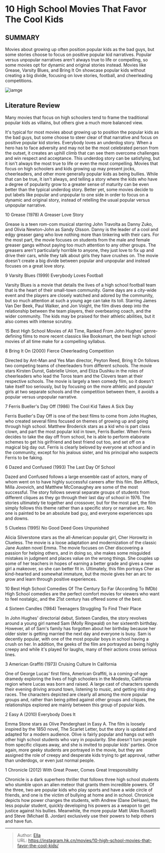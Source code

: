 # 10 High School Movies That Favor The Cool Kids


## SUMMARY 


 Movies about growing up often position popular kids as the bad guys, but some stories choose to focus on positive popular kid narratives. 
 Popular versus unpopular narratives aren&#39;t always true to life or compelling, so some movies opt for dynamic and original stories instead. 
 Movies like Grease, Varsity Blues, and Bring It On showcase popular kids without creating a big divide, focusing on love stories, football, and cheerleading competitions. 

![iamge](https://static1.srcdn.com/wordpress/wp-content/uploads/2023/12/high-school-teen-movies-cool-kids-good.jpg)

## Literature Review

Many movies that focus on high schoolers tend to frame the traditional popular kids as villains, but others give a much more balanced view.




It&#39;s typical for most movies about growing up to position the popular kids as the bad guys, but some choose to steer clear of that narrative and focus on positive popular kid stories. Everybody loves an underdog story. When a hero has to face adversity and may not be the most celebrated person from the outset, it creates an uphill climb that can see them overcome challenges and win respect and acceptance. This underdog story can be satisfying, but it isn&#39;t always the most true to life or even the most compelling.
Movies that focus on high schoolers and kids growing up may present jocks, cheerleaders, and other more generally popular kids as being bullies. While that can be true, it isn&#39;t always, and telling a story where the kids who have a degree of popularity grow to a greater sense of maturity can be even better than the typical underdog story. Better yet, some movies decide to put labels like popular and unpopular to one side in order to focus on a dynamic and original story, instead of retelling the usual popular versus unpopular narrative.









 








 10  Grease (1978) 
A Greaser Love Story


 







Grease is a teen rom-com musical starring John Travolta as Danny Zuko, and Olivia Newton-John as Sandy Olsson. Danny is the leader of a cool and edgy greaser gang who love nothing more than tinkering with their cars. For the most part, the movie focuses on students from the male and female greaser gangs without paying too much attention to any other groups. The greasers aren&#39;t particularly horrible to anyone, they just love to fix up and drive their cars, while they talk about girls they have crushes on. The movie doesn&#39;t create a big divide between popular and unpopular and instead focuses on a great love story.





 9  Varsity Blues (1999) 
Everybody Loves Football
        

Varsity Blues is a movie that details the lives of a high school football team that is the heart of their small-town community. Game days are a city-wide event and the players are closely watched and adored by the community, but so much attention at such a young age can take its toll. Starring James Van Der Beek, Paul Walker, and Jon Voight, the film dives deep into the relationship between the team players, their overbearing coach, and the wider community. The kids may be praised for their athletic abilities, but it also comes with intense scrutiny.
            
 
 15 Best High School Movies of All Time, Ranked 
From John Hughes&#39; genre-defining films to more recent classics like Booksmart, the best high school movies of all time make for a compelling syllabus.








 8  Bring It On (2000) 
Fierce Cheerleading Competition
        

Directed by Ant-Man and Yes Man director, Peyton Reed, Bring It On follows two competing teams of cheerleaders from different schools. The movie stars Kirsten Dunst, Gabrielle Union, and Eliza Dushku in the roles of cheerleaders who lead the Toros team and the Clovers team at their respective schools. The movie is largely a teen comedy film, so it doesn&#39;t take itself too seriously, but by focusing on the more athletic and popular girls at two separate schools and the competition between them, it avoids a popular versus unpopular narrative.





 7  Ferris Bueller&#39;s Day Off (1986) 
The Cool Kid Takes A Sick Day


 







Ferris Bueller&#39;s Day Off is one of the best films to come from John Hughes, who created several films focused on themes of growing up and going through high school. Matthew Broderick stars as a kid who is part class clown, and part the most popular kid in town, Ferris Bueller. When Ferris decides to take the day off from school, he is able to perform elaborate schemes to get his girlfriend and best friend out too, and set off on a magical big day out. Ferris is clearly beloved by everyone at school and in the community, except for his jealous sister, and his principal who suspects Ferris to be faking.





 6  Dazed and Confused (1993) 
The Last Day Of School
        

Dazed and Confused follows a large ensemble cast of actors, many of whom went on to have highly successful careers after this film. Ben Affleck, Milla Jovovich, and Matthew McConaughey are some of the most successful. The story follows several separate groups of students from different cliques as they go through their last day of school in 1976. The stories ultimately tie together and crossover, but for the most part, the film simply follows this theme rather than a specific story or narrative arc. No one is painted to be an absolute bad guy, and everyone experiences ups and downs.





 5  Clueless (1995) 
No Good Deed Goes Unpunished
        

Alicia Silverstone stars as the all-American popular girl, Cher Horowitz in Clueless. The movie is a loose adaptation and modernization of the classic Jane Austen novel Emma. The movie focuses on Cher discovering a passion for helping others, and in doing so, she makes some misguided mistakes in judgment and places value on the wrong things. She couples up some of her teachers in hopes of earning a better grade and gives a new girl a makeover, so she can better fit in. Ultimately, this film portrays Cher as kind-hearted and somewhat immature, but the movie gives her an arc to grow and learn through positive experiences.
            
 
 10 Best High School Comedies Of The Century So Far (According To IMDb) 
High School comedies are the perfect comfort movies for viewers who want to feel nostalgic, and the 21st century has offered some of the best.








 4  Sixteen Candles (1984) 
Teenagers Struggling To Find Their Place
        

In John Hughes&#39; directorial debut, Sixteen Candles, the story revolves around a young girl named Sam (Molly Ringwald) on her sixteenth birthday. However, all of Sam&#39;s family has forgotten about her birthday because her older sister is getting married the next day and everyone is busy. Sam is decently popular, with one of the most popular boys in school having a crush on her. In addition, the geeks of the film are portrayed as being highly creepy and while it&#39;s played for laughs, many of their actions cross serious lines.





 3  American Graffiti (1973) 
Cruising Culture In California
        

One of George Lucas&#39; first films, American Graffiti, is a coming-of-age dramedy exploring the lives of high schoolers in the Modesto, California region where Lucas was born and raised. A large cast of characters spends their evening driving around town, listening to music, and getting into drag races. The characters depicted are clearly all among the more popular groups and, rather than being pitted against other groups and cliques, the relationships explored are mainly between this group of popular kids.





 2  Easy A (2010) 
Everybody Does It


 







Emma Stone stars as Olive Penderghast in Easy A. The film is loosely inspired by the 1850 novel, The Scarlet Letter, but the story is updated and adapted for a modern audience. Olive is fairly popular and hangs out with other high school students who vary in popularity. She doesn&#39;t turn people from specific cliques away, and she is invited to popular kids&#39; parties. Once again, more geeky students are portrayed in the movie, but they are assigned the role of creepy and desperate kids trying to get approval, rather than underdogs, or even just normal people.





 1  Chronicle (2012) 
With Great Power, Comes Great Irresponsibility
        

Chronicle is a dark superhero thriller that follows three high school students who stumble upon an alien meteor that grants them incredible powers. Of the three, two are popular kids who play sports and have a wide circle of friends, and one is the victim of bullying at home and in school. Chronicle depicts how power changes the students, with Andrew (Dane DeHaan), the less popular student, quickly developing his powers as a weapon to get justice against his bullies. Meanwhile, the more popular Matt (Alex Russell) and Steve (Michael B. Jordan) exclusively use their powers to help others and have fun. 

---

> Author: [Ella](https://instagram.hk.cn/)  
> URL: https://instagram.hk.cn/movies/10-high-school-movies-that-favor-the-cool-kids/  

